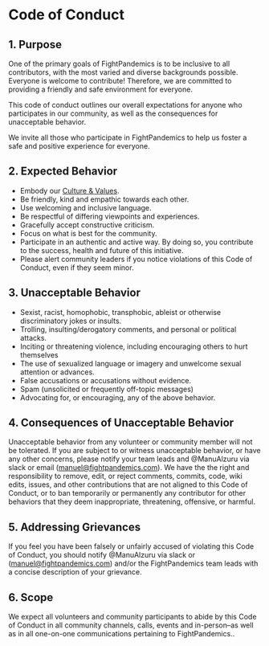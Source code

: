 #  Code of Conduct

## 1. Purpose
One of the primary goals of FightPandemics is to be inclusive to all contributors, with the most varied and diverse backgrounds possible. Everyone is welcome to contribute! Therefore, we are committed to providing a friendly and safe environment for everyone.

This code of conduct outlines our overall expectations for anyone who participates in our community, as well as the consequences for unacceptable behavior.

We invite all those who participate in FightPandemics to help us foster a safe and positive experience for everyone.

## 2. Expected Behavior
- Embody our [Culture & Values](https://www.notion.so/Culture-Values-e13ffab4eac94ba18dce820c0c10c2ba).
- Be friendly, kind and empathic towards each other.
- Use welcoming and inclusive language.
- Be respectful of differing viewpoints and experiences.
- Gracefully accept constructive criticism.
- Focus on what is best for the community.
- Participate in an authentic and active way. By doing so, you contribute to the success, health and future of this initiative.
- Please alert community leaders if you notice violations of this Code of Conduct, even if they seem minor.

## 3. Unacceptable Behavior
- Sexist, racist, homophobic, transphobic, ableist or otherwise discriminatory jokes or insults.
- Trolling, insulting/derogatory comments, and personal or political attacks.
- Inciting or threatening violence, including encouraging others to hurt themselves
- The use of sexualized language or imagery and unwelcome sexual attention or advances.
- False accusations or accusations without evidence.
- Spam (unsolicited or frequently off-topic messages)
- Advocating for, or encouraging, any of the above behavior.

## 4. Consequences of Unacceptable Behavior
Unacceptable behavior from any volunteer or community member will not be tolerated. If you are subject to or witness unacceptable behavior, or have any other concerns, please notify your team leads and @ManuAlzuru via slack or email (manuel@fightpandemics.com). We have the the right and responsibility to remove, edit, or reject comments, commits, code, wiki edits, issues, and other contributions that are not aligned to this Code of Conduct, or to ban temporarily or permanently any contributor for other behaviors that they deem inappropriate, threatening, offensive, or harmful.

## 5. Addressing Grievances
If you feel you have been falsely or unfairly accused of violating this Code of Conduct, you should notify @ManuAlzuru via slack or (manuel@fightpandemics.com) and/or the FightPandemics team leads with a concise description of your grievance.

## 6. Scope
We expect all volunteers and community participants to abide by this Code of Conduct in all community channels, calls, events and in-person–as well as in all one-on-one communications pertaining to FightPandemics..
